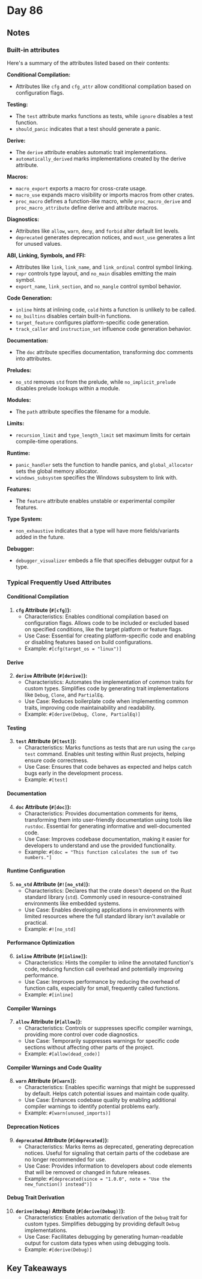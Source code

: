 
# Day 86
## Notes

### Built-in attributes

Here's a summary of the attributes listed based on their contents:

**Conditional Compilation:**
- Attributes like `cfg` and `cfg_attr` allow conditional compilation based on configuration flags.

**Testing:**
- The `test` attribute marks functions as tests, while `ignore` disables a test function.
- `should_panic` indicates that a test should generate a panic.

**Derive:**
- The `derive` attribute enables automatic trait implementations.
- `automatically_derived` marks implementations created by the derive attribute.

**Macros:**
- `macro_export` exports a macro for cross-crate usage.
- `macro_use` expands macro visibility or imports macros from other crates.
- `proc_macro` defines a function-like macro, while `proc_macro_derive` and `proc_macro_attribute` define derive and attribute macros.

**Diagnostics:**
- Attributes like `allow`, `warn`, `deny`, and `forbid` alter default lint levels.
- `deprecated` generates deprecation notices, and `must_use` generates a lint for unused values.

**ABI, Linking, Symbols, and FFI:**
- Attributes like `link`, `link_name`, and `link_ordinal` control symbol linking.
- `repr` controls type layout, and `no_main` disables emitting the main symbol.
- `export_name`, `link_section`, and `no_mangle` control symbol behavior.

**Code Generation:**
- `inline` hints at inlining code, `cold` hints a function is unlikely to be called.
- `no_builtins` disables certain built-in functions.
- `target_feature` configures platform-specific code generation.
- `track_caller` and `instruction_set` influence code generation behavior.

**Documentation:**
- The `doc` attribute specifies documentation, transforming doc comments into attributes.

**Preludes:**
- `no_std` removes `std` from the prelude, while `no_implicit_prelude` disables prelude lookups within a module.

**Modules:**
- The `path` attribute specifies the filename for a module.

**Limits:**
- `recursion_limit` and `type_length_limit` set maximum limits for certain compile-time operations.

**Runtime:**
- `panic_handler` sets the function to handle panics, and `global_allocator` sets the global memory allocator.
- `windows_subsystem` specifies the Windows subsystem to link with.

**Features:**
- The `feature` attribute enables unstable or experimental compiler features.

**Type System:**
- `non_exhaustive` indicates that a type will have more fields/variants added in the future.

**Debugger:**
- `debugger_visualizer` embeds a file that specifies debugger output for a type.

### Typical Frequently Used Attributes

#### Conditional Compilation
1. **`cfg` Attribute (`#[cfg]`):**
   - Characteristics: Enables conditional compilation based on configuration flags. Allows code to be included or excluded based on specified conditions, like the target platform or feature flags.
   - Use Case: Essential for creating platform-specific code and enabling or disabling features based on build configurations.
   - Example: `#[cfg(target_os = "linux")]`

#### Derive
2. **`derive` Attribute (`#[derive]`):**
   - Characteristics: Automates the implementation of common traits for custom types. Simplifies code by generating trait implementations like `Debug`, `Clone`, and `PartialEq`.
   - Use Case: Reduces boilerplate code when implementing common traits, improving code maintainability and readability.
   - Example: `#[derive(Debug, Clone, PartialEq)]`

#### Testing
3. **`test` Attribute (`#[test]`):**
   - Characteristics: Marks functions as tests that are run using the `cargo test` command. Enables unit testing within Rust projects, helping ensure code correctness.
   - Use Case: Ensures that code behaves as expected and helps catch bugs early in the development process.
   - Example: `#[test]`

#### Documentation
4. **`doc` Attribute (`#[doc]`):**
   - Characteristics: Provides documentation comments for items, transforming them into user-friendly documentation using tools like `rustdoc`. Essential for generating informative and well-documented code.
   - Use Case: Improves codebase documentation, making it easier for developers to understand and use the provided functionality.
   - Example: `#[doc = "This function calculates the sum of two numbers."]`

#### Runtime Configuration
5. **`no_std` Attribute (`#![no_std]`):**
   - Characteristics: Declares that the crate doesn't depend on the Rust standard library (`std`). Commonly used in resource-constrained environments like embedded systems.
   - Use Case: Enables developing applications in environments with limited resources where the full standard library isn't available or practical.
   - Example: `#![no_std]`

#### Performance Optimization
6. **`inline` Attribute (`#[inline]`):**
   - Characteristics: Hints the compiler to inline the annotated function's code, reducing function call overhead and potentially improving performance.
   - Use Case: Improves performance by reducing the overhead of function calls, especially for small, frequently called functions.
   - Example: `#[inline]`

#### Compiler Warnings
7. **`allow` Attribute (`#[allow]`):**
   - Characteristics: Controls or suppresses specific compiler warnings, providing more control over code diagnostics.
   - Use Case: Temporarily suppresses warnings for specific code sections without affecting other parts of the project.
   - Example: `#[allow(dead_code)]`

#### Compiler Warnings and Code Quality
8. **`warn` Attribute (`#[warn]`):**
   - Characteristics: Enables specific warnings that might be suppressed by default. Helps catch potential issues and maintain code quality.
   - Use Case: Enhances codebase quality by enabling additional compiler warnings to identify potential problems early.
   - Example: `#[warn(unused_imports)]`

#### Deprecation Notices
9. **`deprecated` Attribute (`#[deprecated]`):**
   - Characteristics: Marks items as deprecated, generating deprecation notices. Useful for signaling that certain parts of the codebase are no longer recommended for use.
   - Use Case: Provides information to developers about code elements that will be removed or changed in future releases.
   - Example: `#[deprecated(since = "1.0.0", note = "Use the new_function() instead")]`

#### Debug Trait Derivation
10. **`derive(Debug)` Attribute (`#[derive(Debug)]`):**
    - Characteristics: Enables automatic derivation of the `Debug` trait for custom types. Simplifies debugging by providing default `Debug` implementations.
    - Use Case: Facilitates debugging by generating human-readable output for custom data types when using debugging tools.
    - Example: `#[derive(Debug)]`

## Key Takeaways
